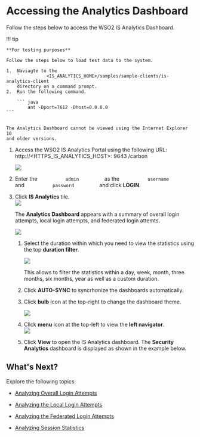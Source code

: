 # Accessing the Analytics Dashboard

Follow the steps below to access the WSO2 IS Analytics Dashboard.

!!! tip
    
    **For testing purposes**
    
    Follow the steps below to load test data to the system.
    
    1.  Naviagte to the
        `          <IS_ANALYTICS_HOME>/samples/sample-clients/is-analytics-client         `
        directory on a command prompt.
    2.  Run the following command.
    
        ``` java
            ant -Dport=7612 -Dhost=0.0.0.0
    ```

    
    The Analytics Dashboard cannot be viewed using the Internet Explorer 10
    and older versions.
    

1.  Access the WSO2 IS Analytics Portal using the following URL:
    http://\<HTTPS\_IS\_ANALYTICS\_HOST\>: 9643 /carbon

    ![](../../assets/img//103329341/103329342.png) 

2.  Enter the `           admin          ` as the
    `           username          ` and `           password          `
    and click **LOGIN**.

3.  Click **IS Analytics** tile.  
    ![](../../assets/img//103329341/103329343.png) 

    The **Analytics Dashboard** appears with a summary of overall login
    attempts, local login attempts, and federated login attemts.

    ![](../../assets/img//103329341/103329344.png) 

    1.  Select the duration within which you need to view the statistics
        using the top **duration filter**.

        ![](../../assets/img//103329341/103329345.png) 

        This allows to filter the statistics within a day, week, month,
        three months, six months, year as well as a custom duration.

    2.  Click **AUTO-SYNC** to syncrhonize the dashboards automatically.

    3.  Click **bulb** icon at the top-right to change the dashboard
        theme.

        ![](../../assets/img//103329341/103329346.png) 

    4.  Click **menu** icon at the top-left to view the **left
        navigator**.  
        ![](../../assets/img//103329341/103329347.png) 

    5.  Click **View** to open the IS Analytics dashboard. The
        **Security Analytics** dashboard is displayed as shown in the
        example below.

## What's Next?

Explore the following topics:

-   [Analyzing Overall Login
    Attempts](_Analyzing_Overall_Login_Attempts_)

-   [Analyzing the Local Login
    Attempts](_Analyzing_the_Local_Login_Attempts_)

-   [Analyzing the Federated Login
    Attempts](_Analyzing_the_Federated_Login_Attempts_)

-   [Analyzing Session Statistics](_Analyzing_Session_Statistics_)
